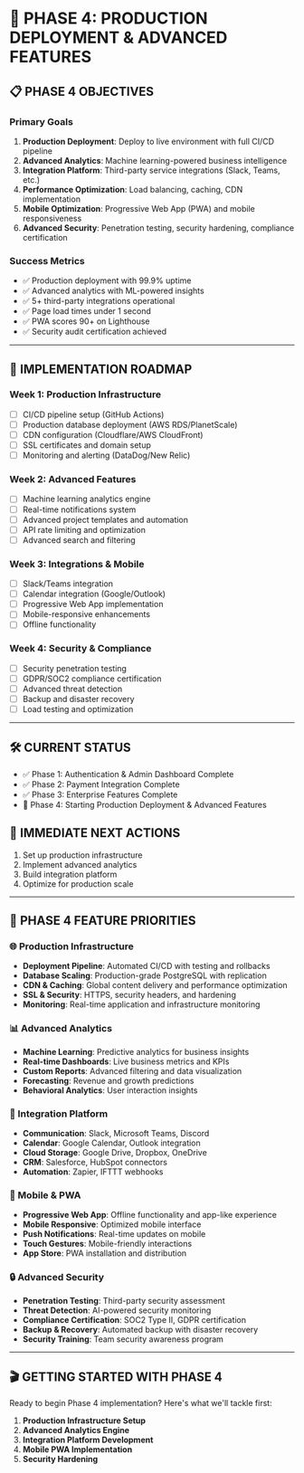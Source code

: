 # 🚀 PHASE 4: PRODUCTION DEPLOYMENT & ADVANCED FEATURES

## 📋 PHASE 4 OBJECTIVES

### Primary Goals
1. **Production Deployment**: Deploy to live environment with full CI/CD pipeline
2. **Advanced Analytics**: Machine learning-powered business intelligence
3. **Integration Platform**: Third-party service integrations (Slack, Teams, etc.)
4. **Performance Optimization**: Load balancing, caching, CDN implementation
5. **Mobile Optimization**: Progressive Web App (PWA) and mobile responsiveness
6. **Advanced Security**: Penetration testing, security hardening, compliance certification

### Success Metrics
- ✅ Production deployment with 99.9% uptime
- ✅ Advanced analytics with ML-powered insights
- ✅ 5+ third-party integrations operational
- ✅ Page load times under 1 second
- ✅ PWA scores 90+ on Lighthouse
- ✅ Security audit certification achieved

---

## 🎯 IMPLEMENTATION ROADMAP

### Week 1: Production Infrastructure
- [ ] CI/CD pipeline setup (GitHub Actions)
- [ ] Production database deployment (AWS RDS/PlanetScale)
- [ ] CDN configuration (Cloudflare/AWS CloudFront)
- [ ] SSL certificates and domain setup
- [ ] Monitoring and alerting (DataDog/New Relic)

### Week 2: Advanced Features
- [ ] Machine learning analytics engine
- [ ] Real-time notifications system
- [ ] Advanced project templates and automation
- [ ] API rate limiting and optimization
- [ ] Advanced search and filtering

### Week 3: Integrations & Mobile
- [ ] Slack/Teams integration
- [ ] Calendar integration (Google/Outlook)
- [ ] Progressive Web App implementation
- [ ] Mobile-responsive enhancements
- [ ] Offline functionality

### Week 4: Security & Compliance
- [ ] Security penetration testing
- [ ] GDPR/SOC2 compliance certification
- [ ] Advanced threat detection
- [ ] Backup and disaster recovery
- [ ] Load testing and optimization

---

## 🛠️ CURRENT STATUS
- ✅ Phase 1: Authentication & Admin Dashboard Complete
- ✅ Phase 2: Payment Integration Complete
- ✅ Phase 3: Enterprise Features Complete
- 🔄 Phase 4: Starting Production Deployment & Advanced Features

## 🚀 IMMEDIATE NEXT ACTIONS
1. Set up production infrastructure
2. Implement advanced analytics
3. Build integration platform
4. Optimize for production scale

---

## 🎯 PHASE 4 FEATURE PRIORITIES

### 🌐 Production Infrastructure
- **Deployment Pipeline**: Automated CI/CD with testing and rollbacks
- **Database Scaling**: Production-grade PostgreSQL with replication
- **CDN & Caching**: Global content delivery and performance optimization
- **SSL & Security**: HTTPS, security headers, and hardening
- **Monitoring**: Real-time application and infrastructure monitoring

### 📊 Advanced Analytics
- **Machine Learning**: Predictive analytics for business insights
- **Real-time Dashboards**: Live business metrics and KPIs
- **Custom Reports**: Advanced filtering and data visualization
- **Forecasting**: Revenue and growth predictions
- **Behavioral Analytics**: User interaction insights

### 🔗 Integration Platform
- **Communication**: Slack, Microsoft Teams, Discord
- **Calendar**: Google Calendar, Outlook integration
- **Cloud Storage**: Google Drive, Dropbox, OneDrive
- **CRM**: Salesforce, HubSpot connectors
- **Automation**: Zapier, IFTTT webhooks

### 📱 Mobile & PWA
- **Progressive Web App**: Offline functionality and app-like experience
- **Mobile Responsive**: Optimized mobile interface
- **Push Notifications**: Real-time updates on mobile
- **Touch Gestures**: Mobile-friendly interactions
- **App Store**: PWA installation and distribution

### 🔒 Advanced Security
- **Penetration Testing**: Third-party security assessment
- **Threat Detection**: AI-powered security monitoring
- **Compliance Certification**: SOC2 Type II, GDPR certification
- **Backup & Recovery**: Automated backup with disaster recovery
- **Security Training**: Team security awareness program

---

## 🎬 GETTING STARTED WITH PHASE 4

Ready to begin Phase 4 implementation? Here's what we'll tackle first:

1. **Production Infrastructure Setup**
2. **Advanced Analytics Engine**
3. **Integration Platform Development**
4. **Mobile PWA Implementation**
5. **Security Hardening**

